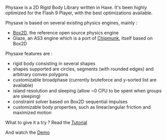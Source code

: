 Physaxe is a 2D Rigid Body Library written in Haxe. It's been highly optimized for the Flash 9 Player, with the best optimizations available.

Physaxe is based on several existing physics engines, mainly :
  * [Box2D](http://box2d.org), the reference open source physics engine
  * Glaze, an AS3 engine which is a port of [Chipmunk](http://wiki.slembcke.net/main/published/Chipmunk), itself based on Box2D

Physaxe features are :
  * rigid body consisting in several shapes
  * shapes supported are circles, segments (with rounded edges) and arbitrary convex polygons
  * customizable broadphase (currently bruteforce and y-sorted list are available)
  * island resolution and sleeping (allow ~0 CPU to be spent when groups are sleeping)
  * constraint solver based on Box2D sequential impulses
  * customizable body properties, such as linear/angular friction and maximized motion

What to give it a try ? Read the [Tutorial](http://code.google.com/p/physaxe/wiki/Tutorial)

And watch the [Demo](http://ncannasse.fr/blog/physaxe)